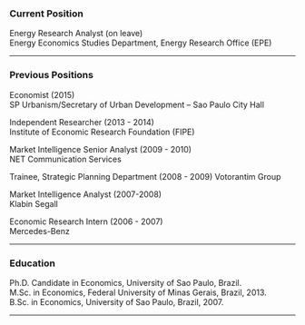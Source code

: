 ### Current Position

Energy Research Analyst (on leave) <br/>
Energy Economics Studies Department, Energy Research Office (EPE) <br/>

* * *

### Previous Positions

Economist (2015)<br/> 
SP Urbanism/Secretary of Urban Development – Sao Paulo City Hall

Independent Researcher (2013 - 2014) <br/> 
Institute of Economic Research Foundation (FIPE)

Market Intelligence Senior Analyst (2009 - 2010) <br/> 
NET Communication Services

Trainee, Strategic Planning Department (2008 - 2009) 
Votorantim Group

Market Intelligence Analyst (2007-2008) <br/> 
Klabin Segall

Economic Research Intern (2006 - 2007)  <br/>
Mercedes-Benz

* * *

### Education

Ph.D. Candidate in Economics, University of Sao Paulo, Brazil. <br/> 
M.Sc. in Economics, Federal University of Minas Gerais, Brazil, 2013. <br/> 
B.Sc. in Economics, University of Sao Paulo, Brazil, 2007.

* * *